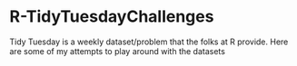 # R-TidyTuesdayChallenges

Tidy Tuesday is a weekly dataset/problem that the folks at R provide. Here are some of my attempts to play around with the datasets
